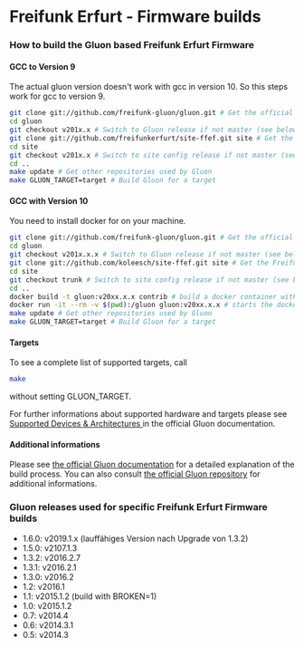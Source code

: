 # Freifunk Erfurt - Firmware builds

### How to build the Gluon based Freifunk Erfurt Firmware

#### GCC to Version 9
The actual gluon version doesn't work with gcc in version 10. So this steps work for gcc to version 9.

``` bash
git clone git://github.com/freifunk-gluon/gluon.git # Get the official Gluon repository
cd gluon
git checkout v201x.x # Switch to Gluon release if not master (see below)
git clone git://github.com/freifunkerfurt/site-ffef.git site # Get the Freifunk Erfurt site repository
cd site
git checkout v201x.x # Switch to site config release if not master (see below or tags)
cd ..
make update # Get other repositories used by Gluon
make GLUON_TARGET=target # Build Gluon for a target
```

#### GCC with Version 10

You need to install docker for on your machine.

``` bash
git clone git://github.com/freifunk-gluon/gluon.git # Get the official Gluon repository
cd gluon
git checkout v201x.x.x # Switch to Gluon release if not master (see below)
git clone git://github.com/koleesch/site-ffef.git site # Get the Freifunk Erfurt site repository
cd site
git checkout trunk # Switch to site config release if not master (see below or tags)
cd ..
docker build -t gluon:v20xx.x.x contrib # build a docker container with the specific gluon version
docker run -it --rm -v $(pwd):/gluon gluon:v20xx.x.x # starts the docker container
make update # Get other repositories used by Gluon
make GLUON_TARGET=target # Build Gluon for a target
```
#### Targets

To see a complete list of supported targets, call

```bash
make
```

without setting GLUON_TARGET.

For further informations about supported hardware and targets please see [Supported Devices & Architectures ](http://gluon.readthedocs.io/en/latest/index.html#supported-devices-architectures) in the official Gluon documentation.

#### Additional informations

Please see [the official Gluon documentation](http://gluon.readthedocs.io/en/latest/user/getting_started.html) for a detailed explanation of the build process. You can also consult [the official Gluon repository](https://github.com/freifunk-gluon/gluon) for additional informations.

### Gluon releases used for specific Freifunk Erfurt Firmware builds

- 1.6.0: v2019.1.x (lauffähiges Version nach Upgrade von 1.3.2)
- 1.5.0: v2107.1.3
- 1.3.2: v2016.2.7
- 1.3.1: v2016.2.1
- 1.3.0: v2016.2
- 1.2:   v2016.1
- 1.1:   v2015.1.2 (build with BROKEN=1)
- 1.0:   v2015.1.2
- 0.7:   v2014.4
- 0.6:   v2014.3.1
- 0.5:   v2014.3

